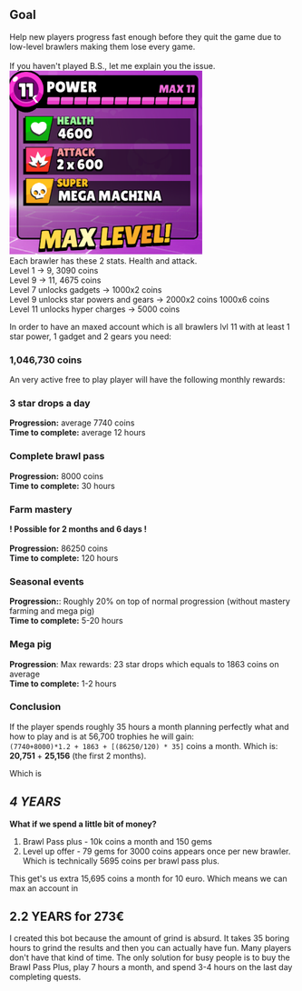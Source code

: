 ## Goal
Help new players progress fast enough before they quit the game due to low-level brawlers making them lose every game.<br><br>
If you haven't played B.S., let me explain you the issue.<br>
<img src="images/code/p11.PNG" alt="Example Image" width="340"><br>
Each brawler has these 2 stats. Health and attack. <br>
Level 1 -> 9, 3090 coins<br>
Level 9 -> 11, 4675 coins<br>
Level 7 unlocks gadgets -> 1000x2 coins<br>
Level 9 unlocks star powers and gears -> 2000x2 coins 1000x6 coins<br>
Level 11 unlocks hyper charges -> 5000 coins

In order to have an maxed account which is all brawlers lvl 11 with at least 1 star power, 1 gadget and 2 gears you need:<br>
### 1,046,730 coins

An very active free to play player will have the following monthly rewards:<br>
### 3 star drops a day
**Progression:** average 7740 coins<br>
**Time to complete:** average 12 hours<br>

### Complete brawl pass
**Progression:** 8000 coins<br>
**Time to complete:** 30 hours<br>

### Farm mastery
**! Possible for 2 months and 6 days !**<br><br>
**Progression:** 86250 coins<br>
**Time to complete:** 120 hours

### Seasonal events
**Progression:**: Roughly 20% on top of normal progression (without mastery farming and mega pig)<br>
**Time to complete:** 5-20 hours

### Mega pig
**Progression**: Max rewards: 23 star drops which equals to 1863 coins on average<br>
**Time to complete:** 1-2 hours

### Conclusion
If the player spends roughly 35 hours a month planning perfectly what and how to play and is at 56,700 trophies he will gain:<br>
`(7740+8000)*1.2 + 1863 + [(86250/120) * 35]` coins a month. Which is:<br>
**20,751** + **25,156** (the first 2 months). 

Which is 
## ***4 YEARS***

**What if we spend a little bit of money?**<br>

1. Brawl Pass plus - 10k coins a month and 150 gems
2. Level up offer - 79 gems for 3000 coins appears once per new brawler. Which is technically 5695 coins per brawl pass plus.

This get's us extra 15,695 coins a month for 10 euro. Which means we can max an account in

## 2.2 YEARS for 273€

I created this bot because the amount of grind is absurd. It takes 35 boring hours to grind the results and then you can actually have fun. Many players don't have that kind of time. The only solution for busy people is to buy the Brawl Pass Plus, play 7 hours a month, and spend 3-4 hours on the last day completing quests.
